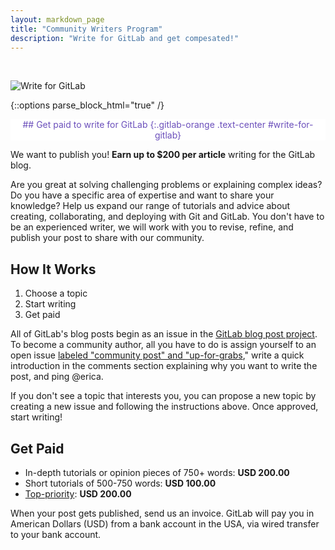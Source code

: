 ```yaml
---
layout: markdown_page
title: "Community Writers Program"
description: "Write for GitLab and get compesated!"
---
```


<br>

![Write for GitLab](/images/community/computers-table-banner.jpg)

{::options parse_block_html="true" /}

<div class="alert alert-purple center">
## <i class="fa fa-gitlab fa-fw" style="color:rgb(107,79,187); font-size:.85em" aria-hidden="true"></i> Get paid to write for GitLab <i class="fa fa-gitlab fa-fw" style="color:rgb(107,79,187); font-size:.85em" aria-hidden="true"></i>
{:.gitlab-orange .text-center #write-for-gitlab}
</div>

We want to publish you! **Earn up to $200 per article** writing for the GitLab blog.

Are you great at solving challenging problems or explaining complex ideas? Do you
have a specific area of expertise and want to share your knowledge? Help us expand 
our range of tutorials and advice about creating, collaborating, and deploying with 
Git and GitLab.  You don't have to be an experienced writer, we will work with you
to revise, refine, and publish your post to share with our community. 

## How It Works

1. Choose a topic
2. Start writing
3. Get paid

All of GitLab's blog posts begin as an issue in the [GitLab blog post project][blog-project]. 
To become a community author, all you have to do is assign yourself to an open 
issue [labeled "community post" and "up-for-grabs][avail-posts]," write a quick introduction in 
the comments section explaining why you want to write the post, and ping @erica.

If you don't see a topic that interests you, you can propose a new topic by 
creating a new issue and following the instructions above. Once approved, start writing! 

## Get Paid

- In-depth tutorials or opinion pieces of 750+ words: **USD 200.00**
- Short tutorials of 500-750 words: **USD 100.00**
- [Top-priority](#top-priority): **USD 200.00**

When your post gets published, send us an invoice. GitLab will pay you in 
American Dollars (USD) from a bank account in the USA, via wired transfer 
to your bank account. 

<!-- identifiers -->

[avail-posts]: https://gitlab.com/gitlab-com/blog-posts/issues?scope=all&state=opened&utf8=%E2%9C%93&label_name%5B%5D=Community+Posts&label_name%5B%5D=up-for-grabs
[blog-project]: https://gitlab.com/gitlab-com/blog-posts
[CI/CD/CD]: /2016/08/05/continuous-integration-delivery-and-deployment-with-gitlab/
[ConvDev]: /2016/09/13/gitlab-master-plan/#convdev
[GitLab Blog]: /handbook/marketing/blog/#publishing-process-for-community-writers
[our blog]: /blog/
[Pages group]: https://gitlab.com/groups/pages
[Technical Writing]: /handbook/marketing/developer-relations/technical-writing/#professional-writing-techniques
[topics-issues]: https://gitlab.com/gitlab-com/blog-posts/issues/

<!-- labels -->

[Community Posts]: https://gitlab.com/gitlab-com/blog-posts/issues?label_name%5B%5D=Community+Posts
[Up-for-grabs]: https://gitlab.com/gitlab-com/blog-posts/issues?label_name%5B%5D=up-for-grabs
[$100]: https://gitlab.com/gitlab-com/blog-posts/issues?label_name%5B%5D=%24+100
[$200]: https://gitlab.com/gitlab-com/blog-posts/issues?label_name%5B%5D=%24200
[TOP PRIORITY]: https://gitlab.com/gitlab-com/blog-posts/issues?label_name%5B%5D=TOP+PRIORITY

<style>
.center {
  text-align: center;
  display: block;
  margin-right: auto;
  margin-left: auto;
}
.alert-purple {
  color: rgb(107,79,187);
  background-color: #fff;
  border-color: rgba(107,79,187,.5);
}
.alert-purple h2 {
      margin-top: 15px;
}
</style>
